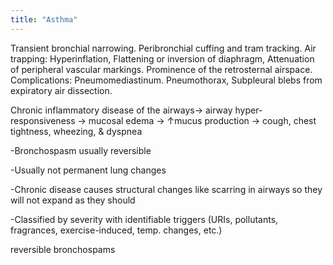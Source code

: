 ```yaml
---
title: "Asthma"
---
```

Transient bronchial narrowing. Peribronchial cuffing and tram tracking. Air trapping: Hyperinflation, Flattening or inversion of diaphragm, Attenuation of peripheral vascular markings. Prominence of the retrosternal airspace. Complications: Pneumomediastinum. Pneumothorax, Subpleural blebs from expiratory air dissection.

Chronic inflammatory disease of the airways&#8594; airway hyper-responsiveness &#8594; mucosal edema &#8594; &#8593;mucus production &#8594; cough, chest tightness, wheezing, &amp; dyspnea

-Bronchospasm usually reversible

-Usually not permanent lung changes

-Chronic disease causes structural changes like scarring in airways so they will not expand as they should

-Classified by severity with identifiable triggers (URIs, pollutants, fragrances, exercise-induced, temp. changes, etc.)

reversible bronchospams

